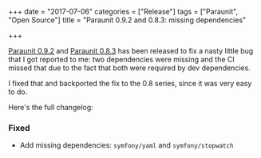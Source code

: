 +++
date = "2017-07-06"
categories = ["Release"]
tags = ["Paraunit", "Open Source"]
title = "Paraunit 0.9.2 and 0.8.3: missing dependencies"

+++

[Paraunit 0.9.2](https://github.com/facile-it/paraunit/releases/tag/0.9.2) and [Paraunit 0.8.3](https://github.com/facile-it/paraunit/releases/tag/0.8.3) has been released to fix a nasty little bug that I got reported to me: two dependencies were missing and the CI missed that due to the fact that both were required by dev dependencies.

I fixed that and backported the fix to the 0.8 series, since it was very easy to do.

Here's the full changelog:

### Fixed
* Add missing dependencies: `symfony/yaml` and `symfony/stopwatch`
